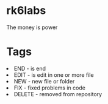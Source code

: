 # rk6labs
The money is power

# Tags
<li> END - is end </li>
<li> EDIT - is edit in one or more file </li>
<li> NEW - new file or folder </li>
<li> FIX - fixed problems in code </li>
<li> DELETE - removed from repository </li>